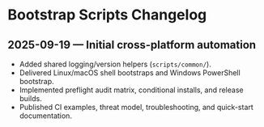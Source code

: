 # Bootstrap Scripts Changelog

## 2025-09-19 — Initial cross-platform automation

* Added shared logging/version helpers (`scripts/common/`).
* Delivered Linux/macOS shell bootstraps and Windows PowerShell bootstrap.
* Implemented preflight audit matrix, conditional installs, and release builds.
* Published CI examples, threat model, troubleshooting, and quick-start documentation.
